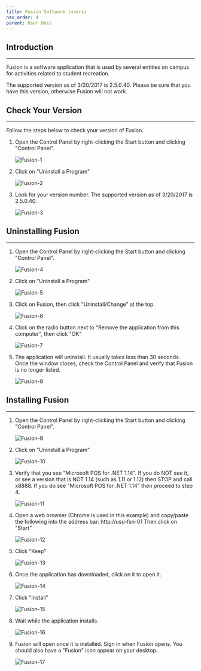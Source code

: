 ```yaml
---
title: Fusion Software (users)
nav_order: 4
parent: User Docs
---
```

## Introduction
------------------
Fusion is a software application that is used by several entities on campus for activities related to student recreation.

The supported version as of 3/20/2017 is 2.5.0.40. Please be sure that you have this version, otherwise Fusion will not work.

## Check Your Version
---------------------
Follow the steps below to check your version of Fusion.
1. Open the Control Panel by right-clicking the Start button and clicking "Control Panel".

	![Fusion-1](./images/Fusion-1.jpg)

2. Click on "Uninstall a Program"

	![Fusion-2](./images/Fusion-2.jpg)

3. Look for your version number. The supported version as of 3/20/2017 is 2.5.0.40.

	![Fusion-3](./images/Fusion-3.jpg)



## Uninstalling Fusion
----------------------
1. Open the Control Panel by right-clicking the Start button and clicking "Control Panel".

	![Fusion-4](./images/Fusion-4.jpg)

2. Click on "Uninstall a Program"

	![Fusion-5](./images/Fusion-5.jpg)

3. Click on Fusion, then click "Uninstall/Change" at the top.

	![Fusion-6](./images/Fusion-6.jpg)

4. Click on the radio button next to "Remove the application from this computer", then click "OK"

	![Fusion-7](./images/Fusion-7.jpg)

5. The application will uninstall. It usually takes less than 30 seconds. Once the window closes, check the Control Panel and verify that Fusion is no longer listed.

	![Fusion-8](./images/Fusion-8.jpg)

## Installing Fusion
----------------------
1. Open the Control Panel by right-clicking the Start button and clicking "Control Panel".

	![Fusion-9](./images/Fusion-9.jpg)

2. Click on "Uninstall a Program"

	![Fusion-10](./images/Fusion-10.jpg)

3. Verify that you see "Microsoft POS for .NET 1.14". If you do NOT see it, or see a version that is NOT 1.14 (such as 1.11 or 1.12) then STOP and call x8888. If you do see "Microsoft POS for .NET 1.14" then proceed to step 4.

	![Fusion-11](./images/Fusion-11.jpg)

4. Open a web browser (Chrome is used in this example) and copy/paste the following into the address bar: http://usu-fsn-01
Then click on "Start"

	![Fusion-12](./images/Fusion-12.jpg)

5. Click "Keep"

	![Fusion-13](./images/Fusion-13.jpg)

6. Once the application has downloaded, click on it to open it.

	![Fusion-14](./images/Fusion-14.jpg)

7. Click "Install"

	![Fusion-15](./images/Fusion-15.jpg)

8. Wait while the application installs.

	![Fusion-16](./images/Fusion-16.jpg)

9. Fusion will open once it is installed. Sign in when Fusion opens. You should also have a "Fusion" icon appear on your desktop.

	![Fusion-17](./images/Fusion-17.jpg)

